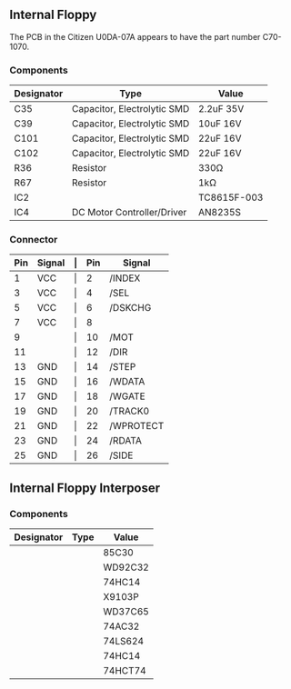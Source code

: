 

## Internal Floppy

The PCB in the Citizen U0DA-07A appears to have the part number C70-1070.

### Components

| Designator | Type | Value |
| --- | --- | --- |
| C35 | Capacitor, Electrolytic SMD | 2.2uF 35V |
| C39 | Capacitor, Electrolytic SMD | 10uF 16V |
| C101 | Capacitor, Electrolytic SMD | 22uF 16V |
| C102 | Capacitor, Electrolytic SMD | 22uF 16V |
| R36 | Resistor | 330Ω |
| R67 | Resistor | 1kΩ |
| IC2 | | TC8615F-003 |
| IC4 | DC Motor Controller/Driver | AN8235S |


### Connector

| Pin | Signal | \| | Pin | Signal |
| --- | --- | --- | --- | --- |
| 1 | VCC | \| | 2 | /INDEX |
| 3 | VCC | \| | 4 | /SEL |
| 5 | VCC | \| | 6 | /DSKCHG |
| 7 | VCC | \| | 8 |  |
| 9 | | \| | 10 | /MOT |
| 11 | | \| | 12 | /DIR |
| 13 | GND | \| | 14 | /STEP |
| 15 | GND | \| | 16 | /WDATA |
| 17 | GND | \| | 18 | /WGATE |
| 19 | GND | \| | 20 | /TRACK0 |
| 21 | GND | \| | 22 | /WPROTECT |
| 23 | GND | \| | 24 | /RDATA |
| 25 | GND | \| | 26 | /SIDE |

## Internal Floppy Interposer

### Components

| Designator | Type | Value |
| --- | --- | --- |
| | | 85C30 |
| | | WD92C32 |
| | | 74HC14 |
| | | X9103P |
| | | WD37C65 |
| | | 74AC32 |
| | | 74LS624 |
| | | 74HC14 |
| | | 74HCT74 |
